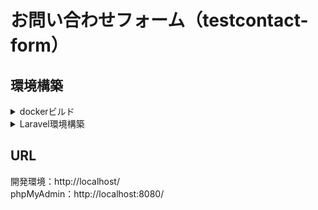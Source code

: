 # お問い合わせフォーム（testcontact-form）

## 環境構築
<details>
  <summary>dockerビルド</summary>
　   $ cd coachtech/laravel<br>
　   $ git clone git@github.com:coachtech-material/laravel-docker-template.git<br>
　   $ mv laravel-docker-template testcontact-form<br>
　   $ cd testcontact-form<br>
　   $ git remote set-url origin git@github.com:kumi-sr/testcontact-form.git<br>
　   $ git remote -v<br>
　   $ git add .<br>
　   $ git commit -m "リモートリポジトリの変更"<br>
　   $ git push origin main<br>
　   $ docker-compose up -d --build<br>
　   エラーが起きたので、docker-compose.ymlファイルを編集<br>
　   servicesのnginxとmysqlに「platform: linux/amd64」を追加し、再ビルド<br>
　   $ docker-compose down<br>
　   $ docker-compose build --no-cache<br>
　   $ docker-compose up -d<br>
　   $ code .<br>
</details>
<details> 
  <summary>Laravel環境構築</summary>
　 $ docker-compose exec php bash<br>
　 $ composer install<br>
　 $ cp .env.example .env<br>
　 $ exit<br>
　 $ php artisan key:generate<br>
　 $ php artisan migrate
</details>

## URL
開発環境：http://localhost/<br>
phpMyAdmin：http://localhost:8080/


